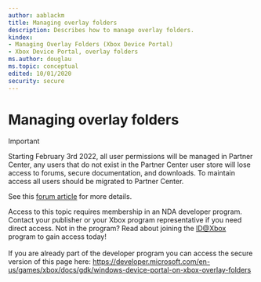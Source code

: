 ```yaml
---
author: aablackm
title: Managing overlay folders
description: Describes how to manage overlay folders.
kindex:
- Managing Overlay Folders (Xbox Device Portal)
- Xbox Device Portal, overlay folders
ms.author: douglau
ms.topic: conceptual
edited: 10/01/2020
security: secure
---
```


# Managing overlay folders
> [!IMPORTANT]
> Starting February 3rd 2022, all user permissions will be managed in Partner Center, any users that do not exist in the Partner Center user store will lose access to forums, secure documentation, and downloads. To maintain access all users should be migrated to Partner Center. <p></p>See this <a href="https://forums.xboxlive.com/articles/132187/breaking-change-user-access-for-forums-secure-docu.html">forum article</a> for more details.  

 Access to this topic requires membership in an NDA developer program. Contact your publisher or your Xbox program representative if you need direct access. Not in the program? Read about joining the <a href="https://www.xbox.com/Developers/id">ID@Xbox</a> program to gain access today!  <br/><br/>If you are already part of the developer program you can access the secure version of this page here: <a target="_blank" href="https://developer.microsoft.com/en-us/games/xbox/docs/gdk/windows-device-portal-on-xbox-overlay-folders">https://developer.microsoft.com/en-us/games/xbox/docs/gdk/windows-device-portal-on-xbox-overlay-folders</a>